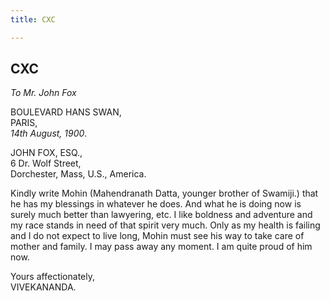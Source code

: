 ```yaml
---
title: CXC

---
```





  



## CXC

*To Mr. John Fox*

BOULEVARD HANS SWAN,  
PARIS,  
*14th August, 1900*.

JOHN FOX, ESQ.,  
6 Dr. Wolf Street,  
Dorchester, Mass, U.S., America.

Kindly write Mohin (Mahendranath Datta, younger brother of Swamiji.)
that he has my blessings in whatever he does. And what he is doing now
is surely much better than lawyering, etc. I like boldness and adventure
and my race stands in need of that spirit very much. Only as my health
is failing and I do not expect to live long, Mohin must see his way to
take care of mother and family. I may pass away any moment. I am quite
proud of him now.

Yours affectionately,  
VIVEKANANDA.


